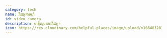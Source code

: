 ```yaml
---
category: tech
name: វីដេអូកាមេរ៉ា
id: video_camera
description: បង្កើតរូបភាពវីដេអូ។
icon: https://res.cloudinary.com/helpful-places/image/upload/v1664832812/dtpr-icons/tech/video_ju8ukn.svg
---
```


